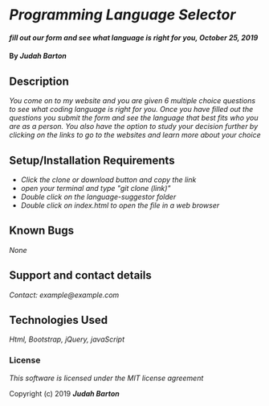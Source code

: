 # _Programming Language Selector_

#### _fill out our form and see what language is right for you, October 25, 2019_

#### By _**Judah Barton**_

## Description

_You come on to my website and you are given 6 multiple choice questions to see what coding language is right for you. Once you have filled out the questions you submit the form and see the language that best fits who you are as a person. You also have the option to study your decision further by clicking on the links to go to the websites and learn more about your choice_

## Setup/Installation Requirements

* _Click the clone or download button and copy the link_
* _open your terminal and type "git clone (link)"_
* _Double click on the language-suggestor folder_
* _Double click on index.html to open the file in a web browser_

## Known Bugs

_None_

## Support and contact details

_Contact: example@example.com_

## Technologies Used

_Html, Bootstrap, jQuery, javaScript_

### License

*This software is licensed under the MIT license agreement*

Copyright (c) 2019 **_Judah Barton_**
